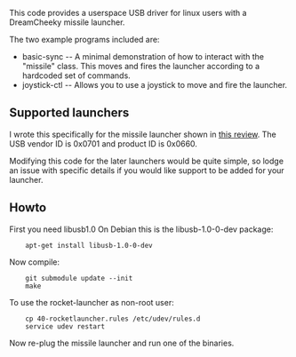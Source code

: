 This code provides a userspace USB driver for linux users with a DreamCheeky missile launcher.

The two example programs included are:
- basic-sync -- A minimal demonstration of how to interact with the "missile" class. This moves and fires the launcher according to a hardcoded set of commands.
- joystick-ctl -- Allows you to use a joystick to move and fire the launcher.

Supported launchers
-------------------
I wrote this specifically for the missile launcher shown in [this review](http://www.techwarelabs.com/reviews/misc/usb-missile-launcher/). The USB vendor ID is 0x0701 and product ID is 0x0660.

Modifying this code for the later launchers would be quite simple, so lodge an issue with specific details if you would like support to be added for your launcher.

Howto
-----

First you need libusb1.0 On Debian this is the libusb-1.0-0-dev package:

        apt-get install libusb-1.0-0-dev

Now compile:

        git submodule update --init
        make

To use the rocket-launcher as non-root user:

        cp 40-rocketlauncher.rules /etc/udev/rules.d
        service udev restart

Now re-plug the missile launcher and run one of the binaries.
